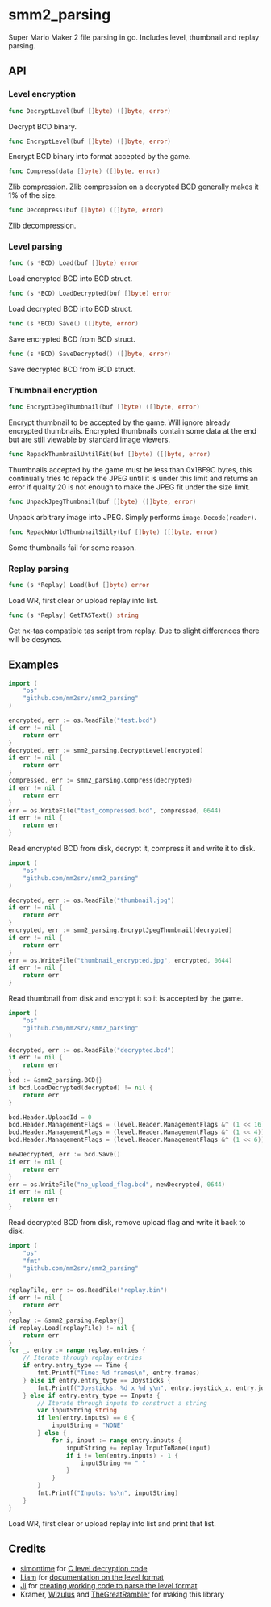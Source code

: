 # smm2_parsing
Super Mario Maker 2 file parsing in go. Includes level, thumbnail and replay parsing.

## API
### Level encryption
```go
func DecryptLevel(buf []byte) ([]byte, error)
```
Decrypt BCD binary.

```go
func EncryptLevel(buf []byte) ([]byte, error)
```
Encrypt BCD binary into format accepted by the game.

```go
func Compress(data []byte) ([]byte, error)
```
Zlib compression. Zlib compression on a decrypted BCD generally makes it 1% of the size.

```go
func Decompress(buf []byte) ([]byte, error)
```
Zlib decompression.

### Level parsing
```go
func (s *BCD) Load(buf []byte) error
```
Load encrypted BCD into BCD struct.

```go
func (s *BCD) LoadDecrypted(buf []byte) error
```
Load decrypted BCD into BCD struct.

```go
func (s *BCD) Save() ([]byte, error)
```
Save encrypted BCD from BCD struct.

```go
func (s *BCD) SaveDecrypted() ([]byte, error)
```
Save decrypted BCD from BCD struct.

### Thumbnail encryption
```go
func EncryptJpegThumbnail(buf []byte) ([]byte, error)
```
Encrypt thumbnail to be accepted by the game. Will ignore already encrypted thumbnails. Encrypted thumbnails contain some data at the end but are still viewable by standard image viewers.

```go
func RepackThumbnailUntilFit(buf []byte) ([]byte, error)
```
Thumbnails accepted by the game must be less than 0x1BF9C bytes, this continually tries to repack the JPEG until it is under this limit and returns an error if quality 20 is not enough to make the JPEG fit under the size limit.

```go
func UnpackJpegThumbnail(buf []byte) ([]byte, error)
```
Unpack arbitrary image into JPEG. Simply performs `image.Decode(reader)`. 

```go
func RepackWorldThumbnailSilly(buf []byte) ([]byte, error)
```
Some thumbnails fail for some reason.

### Replay parsing
```go
func (s *Replay) Load(buf []byte) error
```
Load WR, first clear or upload replay into list.

```go
func (s *Replay) GetTASText() string
```
Get nx-tas compatible tas script from replay. Due to slight differences there will be desyncs.

## Examples
```go
import (
	"os"
	"github.com/mm2srv/smm2_parsing"
)

encrypted, err := os.ReadFile("test.bcd")
if err != nil {
    return err
}
decrypted, err := smm2_parsing.DecryptLevel(encrypted)
if err != nil {
    return err
}
compressed, err := smm2_parsing.Compress(decrypted)
if err != nil {
    return err
}
err = os.WriteFile("test_compressed.bcd", compressed, 0644)
if err != nil {
    return err
}
```
Read encrypted BCD from disk, decrypt it, compress it and write it to disk.

```go
import (
	"os"
	"github.com/mm2srv/smm2_parsing"
)

decrypted, err := os.ReadFile("thumbnail.jpg")
if err != nil {
    return err
}
encrypted, err := smm2_parsing.EncryptJpegThumbnail(decrypted)
if err != nil {
    return err
}
err = os.WriteFile("thumbnail_encrypted.jpg", encrypted, 0644)
if err != nil {
    return err
}
```
Read thumbnail from disk and encrypt it so it is accepted by the game.

```go
import (
	"os"
	"github.com/mm2srv/smm2_parsing"
)

decrypted, err := os.ReadFile("decrypted.bcd")
if err != nil {
    return err
}
bcd := &smm2_parsing.BCD{}
if bcd.LoadDecrypted(decrypted) != nil {
    return err
}

bcd.Header.UploadId = 0
bcd.Header.ManagementFlags = (level.Header.ManagementFlags &^ (1 << 16))
bcd.Header.ManagementFlags = (level.Header.ManagementFlags &^ (1 << 4))
bcd.Header.ManagementFlags = (level.Header.ManagementFlags &^ (1 << 6))

newDecrypted, err := bcd.Save()
if err != nil {
	return err
}
err = os.WriteFile("no_upload_flag.bcd", newDecrypted, 0644)
if err != nil {
    return err
}
```
Read decrypted BCD from disk, remove upload flag and write it back to disk.

```go
import (
	"os"
    "fmt"
	"github.com/mm2srv/smm2_parsing"
)

replayFile, err := os.ReadFile("replay.bin")
if err != nil {
    return err
}
replay := &smm2_parsing.Replay{}
if replay.Load(replayFile) != nil {
    return err
}
for _, entry := range replay.entries {
    // Iterate through replay entries
    if entry.entry_type == Time {
        fmt.Printf("Time: %d frames\n", entry.frames)
	} else if entry.entry_type == Joysticks {
        fmt.Printf("Joysticks: %d x %d y\n", entry.joystick_x, entry.joystick_y)
	} else if entry.entry_type == Inputs {
        // Iterate through inputs to construct a string
        var inputString string
		if len(entry.inputs) == 0 {
			inputString = "NONE"
		} else {
            for i, input := range entry.inputs {
                inputString += replay.InputToName(input)
                if i != len(entry.inputs) - 1 {
                    inputString += " "
                }
            }
		}
		fmt.Printf("Inputs: %s\n", inputString)
	}
}
```
Load WR, first clear or upload replay into list and print that list.

## Credits
* [simontime](https://github.com/simontime) for [C level decryption code](https://github.com/simontime/SMM2CourseDecryptor)
* [Liam](https://github.com/liamadvance) for [documentation on the level format](https://github.com/liamadvance/smm2-documentation)
* [Ji](https://github.com/JiXiaomai) for [creating working code to parse the level format](https://github.com/JiXiaomai/SMM2LevelViewer)
* Kramer, [Wizulus](https://twitter.com/wizulus) and [TheGreatRambler](https://twitter.com/tgr_code/) for making this library